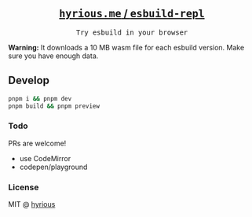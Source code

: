 <h2 align='center'>
  <a href="https://hyrious.me/esbuild-repl"><samp>hyrious.me</samp> / <samp>esbuild-repl</samp></a>
</h2>

<p align='center'>
  <samp>Try esbuild in your browser</samp>
</p>

**Warning:** It downloads a 10 MB wasm file for each esbuild version. Make sure you have enough data.

## Develop

```bash
pnpm i && pnpm dev
pnpm build && pnpm preview
```

### Todo

PRs are welcome!

- use CodeMirror
- codepen/playground

### License

MIT @ [hyrious](https://github.com/hyrious)
